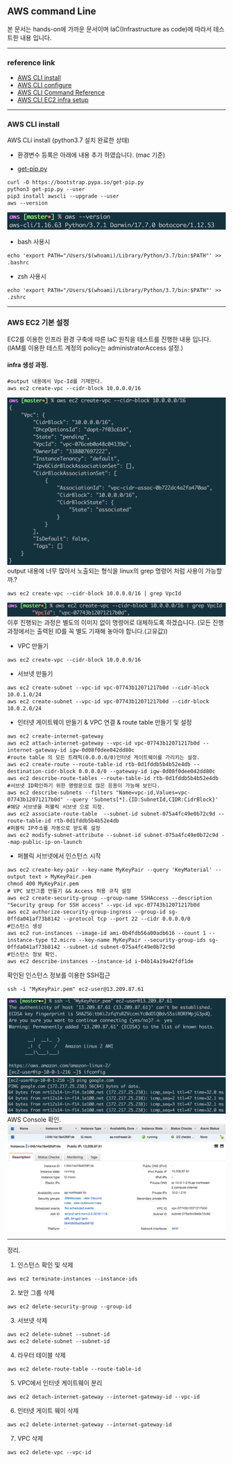 ## AWS command Line
본 문서는 hands-on에 가까운 문서이며 IaC(Infrastructure as code)에 따라서 테스트한 내용 입니다.

---
### reference link
- [AWS CLI install](https://docs.aws.amazon.com/ko_kr/cli/latest/userguide/cli-install-macos.html#awscli-install-osx-path)
- [AWS CLI configure](https://docs.aws.amazon.com/ko_kr/cli/latest/userguide/cli-chap-getting-started.html#cli-quick-configuration)
- [AWS CLI Command Reference](https://docs.aws.amazon.com/cli/latest/reference/ec2/index.html#cli-aws-ec2)
- [AWS CLI EC2 infra setup](https://docs.aws.amazon.com/ko_kr/vpc/latest/userguide/vpc-subnets-commands-example.html)

---
### AWS CLI install
AWS CLi install (python3.7 설치 완료한 상태)
* 환경변수 등록은 아래에 내용 추가 하였습니다. (mac 기준)
- [get-pip.py](get-pip.py)
```
curl -O https://bootstrap.pypa.io/get-pip.py
python3 get-pip.py --user
pip3 install awscli --upgrade --user
aws --version
```
![aws-version](images/aws-version.png)
* bash 사용시
```
echo 'export PATH="/Users/$(whoami)/Library/Python/3.7/bin:$PATH"' >> .bashrc
```
* zsh 사용시
```
echo 'export PATH="/Users/$(whoami)/Library/Python/3.7/bin:$PATH"' >> .zshrc
```

---
### AWS EC2 기본 설정
EC2를 이용한 인프라 환경 구축에 따른 IaC 원칙을 테스트를 진행한 내용 입니다. (IAM를 이용한 테스트 계정의 policy는 administratorAccess 설정.)

#### infra 생성 과정.
```
#output 내용에서 Vpc-Id를 기재한다.
aws ec2 create-vpc --cidr-block 10.0.0.0/16
```
![awscli-create-vpc](images/awscli-create-vpc.png)
output 내용에 너무 많아서 노출되는 형식을 linux의 grep 명령어 처럼 사용이 가능할까.?
```
aws ec2 create-vpc --cidr-block 10.0.0.0/16 | grep VpcId
```
![awscli-create-vpc-grep](images/awscli-create-vpc-grep.png)
이후 진행되는 과정은 별도의 이미지 없이 명령어로 대체하도록 하겠습니다.  (모든 진행 과정에서는 출력된 ID를 꼭 별도 기재해 놓아야 합니다.(고유값))

* VPC 만들기
```
aws ec2 create-vpc --cidr-block 10.0.0.0/16
```
* 서브넷 만들기
```
aws ec2 create-subnet --vpc-id vpc-07743b12071217b0d --cidr-block 10.0.1.0/24
aws ec2 create-subnet --vpc-id vpc-07743b12071217b0d --cidr-block 10.0.2.0/24
```
* 인터넷 게이트웨이 만들기 & VPC 연결 & route table 만들기 및 설정
```
aws ec2 create-internet-gateway
aws ec2 attach-internet-gateway --vpc-id vpc-07743b12071217b0d --internet-gateway-id igw-0d08f0dee042dd80c
#route table 의 모든 트래픽(0.0.0.0/0)인터넷 게이트웨이를 가리키는 설정.
aws ec2 create-route --route-table-id rtb-0d1fddb5b4b52e4db --destination-cidr-block 0.0.0.0/0 --gateway-id igw-0d08f0dee042dd80c
aws ec2 describe-route-tables --route-table-id rtb-0d1fddb5b4b52e4db
#서브넷 ID확인하기 위한 명령문으로 많은 응용이 가능해 보인다.
aws ec2 describe-subnets --filters "Name=vpc-id,Values=vpc-07743b12071217b0d" --query 'Subnets[*].{ID:SubnetId,CIDR:CidrBlock}'
#해당 서브넷을 퍼블릭 서브넷 으로 지정.
aws ec2 associate-route-table  --subnet-id subnet-075a4fc49e0b72c9d --route-table-id rtb-0d1fddb5b4b52e4db
#퍼블릭 IP주소를 자동으로 받도록 설정
aws ec2 modify-subnet-attribute --subnet-id subnet-075a4fc49e0b72c9d --map-public-ip-on-launch
```
* 퍼블릭 서브넷에서 인스턴스 시작

```
aws ec2 create-key-pair --key-name MyKeyPair --query 'KeyMaterial' --output text > MyKeyPair.pem
chmod 400 MyKeyPair.pem
# VPC 보안그룹 만들기 && Access 허용 규칙 설정
aws ec2 create-security-group --group-name SSHAccess --description "Security group for SSH access" --vpc-id vpc-07743b12071217b0d
aws ec2 authorize-security-group-ingress --group-id sg-0ffda041af73b8142 --protocol tcp --port 22 --cidr 0.0.0.0/0
#인스턴스 생성
aws ec2 run-instances --image-id ami-0b4fdb56a00adb616 --count 1 --instance-type t2.micro --key-name MyKeyPair --security-group-ids sg-0ffda041af73b8142 --subnet-id subnet-075a4fc49e0b72c9d
#인스턴스 정보 확인.
aws ec2 describe-instances --instance-id i-04b14a19a42fdf1de
```
확인된 인스턴스 정보를 이용한 SSH접근
```
ssh -i "MyKeyPair.pem" ec2-user@13.209.87.61
```
![awscli-ssh](images/awscli-ssh.png)
![awscli-ssh-ping](images/awscli-ssh-ping.png)
AWS Console 확인.
![awsconsole-status](images/awsconsole.png)

---

정리.
1. 인스턴스 확인 및 삭제
```
aws ec2 terminate-instances --instance-ids
```
2. 보안 그룹 삭제
```
aws ec2 delete-security-group --group-id
```
3. 서브넷 삭제
```
aws ec2 delete-subnet --subnet-id
aws ec2 delete-subnet --subnet-id
```
4. 라우터 테이블 삭제
```
aws ec2 delete-route-table --route-table-id
```
5. VPC에서 인터넷 게이트웨이 분리
```
aws ec2 detach-internet-gateway --internet-gateway-id --vpc-id
```
6. 인터넷 게이트 웨이 삭제
```
aws ec2 delete-internet-gateway --internet-gateway-id
```
7. VPC 삭제
```
aws ec2 delete-vpc --vpc-id
```